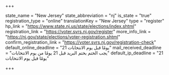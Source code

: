 +++

state_name = "New Jersey"
state_abbreviation = "nj"
is_state = "true"
registration_type = "online"
translationKey = "New Jersey"
type = "register"
hp_link = "https://www.state.nj.us/state/elections/index.shtml"
registration_link = "https://voter.svrs.nj.gov/register"
more_info_link = "https://nj.gov/state/elections/voter-registration.shtml"
confirm_registration_link = "https://voter.svrs.nj.gov/registration-check"
default_online_deadline = "21 يومًا قبل يوم الانتخابات"
mail_received_deadline = "يجب الختم بختم البريد قبل 21 يومًا من يوم الانتخابات"
default_ip_deadline = "21 يومًا قبل يوم الانتخابات"

+++